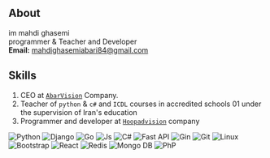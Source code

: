   ## About
<p>
im mahdi ghasemi<br>
programmer & Teacher and Developer<br>
<b>Email:</b> <a href="mailto:mahdighasemiabari84@gmail.com">mahdighasemiabari84@gmail.com</a>
</p>

  ## Skills
1. CEO at <a href='https://github.com/abarvision/'>`AbarVision`</a> Company.
2. Teacher of `python` & `c#` and `ICDL` courses in accredited schools 01 under the supervision of Iran's education
3. Programmer and developer at <a href='https://github.com//hoopadvision/'>`Hoopadvision`</a> company

![Python](https://img.shields.io/badge/python-%2320232a.svg?style=for-the-badge&logo=python)
![Django](https://img.shields.io/badge/django-%2320232a.svg?style=for-the-badge&logo=django)
![Go](https://img.shields.io/badge/Go%20Lang-%2320232a.svg?style=for-the-badge&logo=go)
![Js](https://img.shields.io/badge/java%20script-%2320232a.svg?style=for-the-badge&logo=javascript)
![C#](https://img.shields.io/badge/C%20Sharp-%2320232a.svg?style=for-the-badge&logo=csharp)
![Fast API](https://img.shields.io/badge/fastapi-%2320232a.svg?style=for-the-badge&logo=fastapi)
![Gin](https://img.shields.io/badge/gin-%2320232a.svg?style=for-the-badge&logo=gin)
![Git](https://img.shields.io/badge/git-%2320232a.svg?style=for-the-badge&logo=git)
![Linux](https://img.shields.io/badge/linux-%2320232a.svg?style=for-the-badge&logo=linux)
![Bootstrap](https://img.shields.io/badge/bootstrap-%2320232a.svg?style=for-the-badge&logo=bootstrap)
![React](https://img.shields.io/badge/react-%2320232a.svg?style=for-the-badge&logo=react)
![Redis](https://img.shields.io/badge/redis-%2320232a.svg?style=for-the-badge&logo=redis)
![Mongo DB](https://img.shields.io/badge/mongodb-%2320232a.svg?style=for-the-badge&logo=mongodb)
![PhP](https://img.shields.io/badge/php-%2320232a.svg?style=for-the-badge&logo=php)
